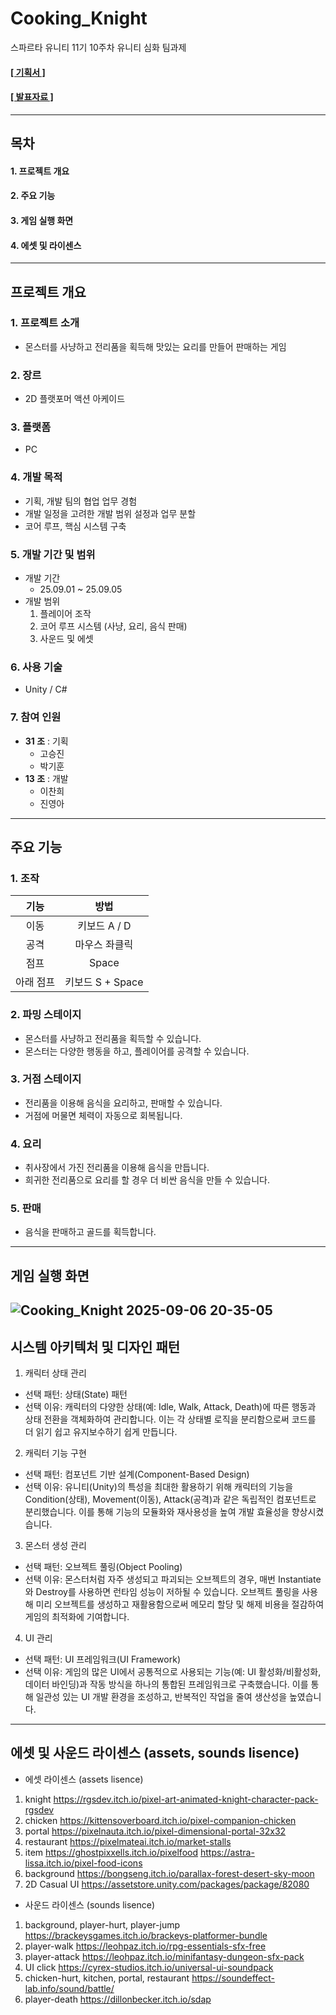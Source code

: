 # Cooking_Knight
스파르타 유니티 11기 10주차 유니티 심화 팀과제

#### [[ 기획서 ]](https://www.notion.so/Cooking-Knight-25ec9d875db7809bbb4ffbaed6638234?source=copy_link)
#### [[ 발표자료 ]](https://www.canva.com/design/DAGx0EZTgGE/ePFWl_wrXAHOOhebuEVZlg/edit?utm_content=DAGx0EZTgGE&utm_campaign=designshare&utm_medium=link2&utm_source=sharebutton)

---

## 목차

#### 1. 프로젝트 개요
#### 2. 주요 기능
#### 3. 게임 실행 화면
#### 4. 에셋 및 라이센스

---

## 프로젝트 개요
### 1. 프로젝트 소개
- 몬스터를 사냥하고 전리품을 획득해 맛있는 요리를 만들어 판매하는 게임
### 2. 장르
- 2D 플랫포머 액션 아케이드
### 3. 플랫폼
- PC
### 4. 개발 목적
- 기획, 개발 팀의 협업 업무 경험
- 개발 일정을 고려한 개발 범위 설정과 업무 분할
- 코어 루프, 핵심 시스템 구축
### 5. 개발 기간 및 범위
- 개발 기간
  - 25.09.01 ~ 25.09.05
- 개발 범위
  1. 플레이어 조작
  2. 코어 루프 시스템 (사냥, 요리, 음식 판매)
  3. 사운드 및 에셋
### 6. 사용 기술
- Unity / C#
### 7. 참여 인원
- __31 조__ : 기획
  - 고승진
  - 박기훈
- __13 조__ : 개발
  - 이찬희
  - 진영아
---
## 주요 기능
### 1. 조작
| 기능 | 방법 |
| :-: | :-: |
| 이동 | 키보드 A / D |
| 공격 | 마우스 좌클릭 |
| 점프 | Space |
| 아래 점프 | 키보드 S + Space |
### 2. 파밍 스테이지
- 몬스터를 사냥하고 전리품을 획득할 수 있습니다.
- 몬스터는 다양한 행동을 하고, 플레이어를 공격할 수 있습니다.
### 3. 거점 스테이지
- 전리품을 이용해 음식을 요리하고, 판매할 수 있습니다.
- 거점에 머물면 체력이 자동으로 회복됩니다.
### 4. 요리
- 취사장에서 가진 전리품을 이용해 음식을 만듭니다.
- 희귀한 전리품으로 요리를 할 경우 더 비싼 음식을 만들 수 있습니다.
### 5. 판매
- 음식을 판매하고 골드를 획득합니다.
---
## 게임 실행 화면
![Cooking_Knight 2025-09-06 20-35-05](https://github.com/user-attachments/assets/dc072c4c-36b8-4abc-9670-cd6514ad1d79)
---
## 시스템 아키텍처 및 디자인 패턴
1. 캐릭터 상태 관리
- 선택 패턴: 상태(State) 패턴
- 선택 이유: 캐릭터의 다양한 상태(예: Idle, Walk, Attack, Death)에 따른 행동과 상태 전환을 객체화하여 관리합니다. 이는 각 상태별 로직을 분리함으로써 코드를 더 읽기 쉽고 유지보수하기 쉽게 만듭니다.

2. 캐릭터 기능 구현
- 선택 패턴: 컴포넌트 기반 설계(Component-Based Design)
- 선택 이유: 유니티(Unity)의 특성을 최대한 활용하기 위해 캐릭터의 기능을 Condition(상태), Movement(이동), Attack(공격)과 같은 독립적인 컴포넌트로 분리했습니다. 이를 통해 기능의 모듈화와 재사용성을 높여 개발 효율성을 향상시켰습니다.

3. 몬스터 생성 관리
- 선택 패턴: 오브젝트 풀링(Object Pooling)
- 선택 이유: 몬스터처럼 자주 생성되고 파괴되는 오브젝트의 경우, 매번 Instantiate와 Destroy를 사용하면 런타임 성능이 저하될 수 있습니다. 오브젝트 풀링을 사용해 미리 오브젝트를 생성하고 재활용함으로써 메모리 할당 및 해제 비용을 절감하여 게임의 최적화에 기여합니다.

4. UI 관리
- 선택 패턴: UI 프레임워크(UI Framework)
- 선택 이유: 게임의 많은 UI에서 공통적으로 사용되는 기능(예: UI 활성화/비활성화, 데이터 바인딩)과 작동 방식을 하나의 통합된 프레임워크로 구축했습니다. 이를 통해 일관성 있는 UI 개발 환경을 조성하고, 반복적인 작업을 줄여 생산성을 높였습니다.
---
## 에셋 및 사운드 라이센스 (assets, sounds lisence)
- 에셋 라이센스 (assets lisence)
1. knight
https://rgsdev.itch.io/pixel-art-animated-knight-character-pack-rgsdev
2. chicken
https://kittensoverboard.itch.io/pixel-companion-chicken
3. portal
https://pixelnauta.itch.io/pixel-dimensional-portal-32x32
4. restaurant
https://pixelmateai.itch.io/market-stalls
5. item
https://ghostpixxells.itch.io/pixelfood
https://astra-lissa.itch.io/pixel-food-icons
6. background
https://bongseng.itch.io/parallax-forest-desert-sky-moon
7. 2D Casual UI
https://assetstore.unity.com/packages/package/82080
- 사운드 라이센스 (sounds lisence)
1. background, player-hurt, player-jump
https://brackeysgames.itch.io/brackeys-platformer-bundle
2. player-walk
https://leohpaz.itch.io/rpg-essentials-sfx-free
3. player-attack
https://leohpaz.itch.io/minifantasy-dungeon-sfx-pack
4. UI click
https://cyrex-studios.itch.io/universal-ui-soundpack
5. chicken-hurt, kitchen, portal, restaurant
https://soundeffect-lab.info/sound/battle/
6. player-death
https://dillonbecker.itch.io/sdap
